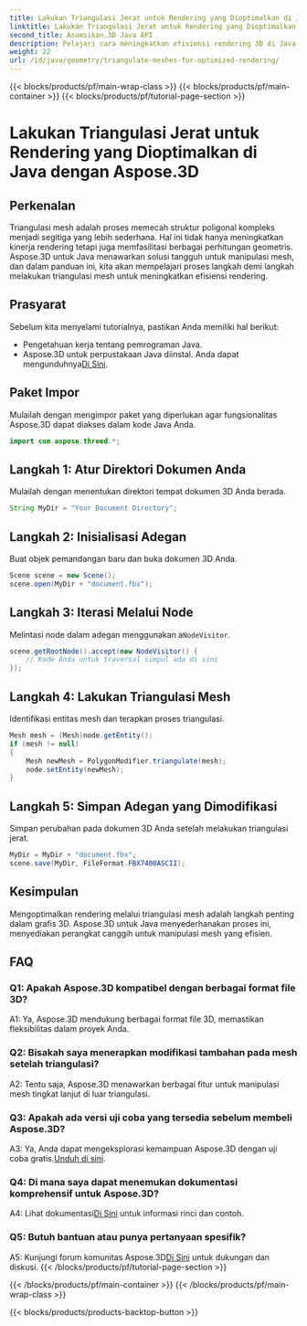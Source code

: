 ```yaml
---
title: Lakukan Triangulasi Jerat untuk Rendering yang Dioptimalkan di Java dengan Aspose.3D
linktitle: Lakukan Triangulasi Jerat untuk Rendering yang Dioptimalkan di Java dengan Aspose.3D
second_title: Asumsikan.3D Java API
description: Pelajari cara meningkatkan efisiensi rendering 3D di Java menggunakan Aspose.3D. Lakukan triangulasi jerat untuk kinerja optimal.
weight: 22
url: /id/java/geometry/triangulate-meshes-for-optimized-rendering/
---
```


{{< blocks/products/pf/main-wrap-class >}}
{{< blocks/products/pf/main-container >}}
{{< blocks/products/pf/tutorial-page-section >}}

# Lakukan Triangulasi Jerat untuk Rendering yang Dioptimalkan di Java dengan Aspose.3D

## Perkenalan

Triangulasi mesh adalah proses memecah struktur poligonal kompleks menjadi segitiga yang lebih sederhana. Hal ini tidak hanya meningkatkan kinerja rendering tetapi juga memfasilitasi berbagai perhitungan geometris. Aspose.3D untuk Java menawarkan solusi tangguh untuk manipulasi mesh, dan dalam panduan ini, kita akan mempelajari proses langkah demi langkah melakukan triangulasi mesh untuk meningkatkan efisiensi rendering.

## Prasyarat

Sebelum kita menyelami tutorialnya, pastikan Anda memiliki hal berikut:

- Pengetahuan kerja tentang pemrograman Java.
-  Aspose.3D untuk perpustakaan Java diinstal. Anda dapat mengunduhnya[Di Sini](https://releases.aspose.com/3d/java/).

## Paket Impor

Mulailah dengan mengimpor paket yang diperlukan agar fungsionalitas Aspose.3D dapat diakses dalam kode Java Anda.

```java
import com.aspose.threed.*;
```

## Langkah 1: Atur Direktori Dokumen Anda

Mulailah dengan menentukan direktori tempat dokumen 3D Anda berada.

```java
String MyDir = "Your Document Directory";
```

## Langkah 2: Inisialisasi Adegan

Buat objek pemandangan baru dan buka dokumen 3D Anda.

```java
Scene scene = new Scene();
scene.open(MyDir + "document.fbx");
```

## Langkah 3: Iterasi Melalui Node

 Melintasi node dalam adegan menggunakan a`NodeVisitor`.

```java
scene.getRootNode().accept(new NodeVisitor() {
    // Kode Anda untuk traversal simpul ada di sini
});
```

## Langkah 4: Lakukan Triangulasi Mesh

Identifikasi entitas mesh dan terapkan proses triangulasi.

```java
Mesh mesh = (Mesh)node.getEntity();
if (mesh != null)
{
    Mesh newMesh = PolygonModifier.triangulate(mesh);
    node.setEntity(newMesh);
}
```

## Langkah 5: Simpan Adegan yang Dimodifikasi

Simpan perubahan pada dokumen 3D Anda setelah melakukan triangulasi jerat.

```java
MyDir = MyDir + "document.fbx";
scene.save(MyDir, FileFormat.FBX7400ASCII);
```

## Kesimpulan

Mengoptimalkan rendering melalui triangulasi mesh adalah langkah penting dalam grafis 3D. Aspose.3D untuk Java menyederhanakan proses ini, menyediakan perangkat canggih untuk manipulasi mesh yang efisien.

## FAQ

### Q1: Apakah Aspose.3D kompatibel dengan berbagai format file 3D?

A1: Ya, Aspose.3D mendukung berbagai format file 3D, memastikan fleksibilitas dalam proyek Anda.

### Q2: Bisakah saya menerapkan modifikasi tambahan pada mesh setelah triangulasi?

A2: Tentu saja, Aspose.3D menawarkan berbagai fitur untuk manipulasi mesh tingkat lanjut di luar triangulasi.

### Q3: Apakah ada versi uji coba yang tersedia sebelum membeli Aspose.3D?

 A3: Ya, Anda dapat mengeksplorasi kemampuan Aspose.3D dengan uji coba gratis.[Unduh di sini](https://releases.aspose.com/).

### Q4: Di mana saya dapat menemukan dokumentasi komprehensif untuk Aspose.3D?

 A4: Lihat dokumentasi[Di Sini](https://reference.aspose.com/3d/java/) untuk informasi rinci dan contoh.

### Q5: Butuh bantuan atau punya pertanyaan spesifik?

 A5: Kunjungi forum komunitas Aspose.3D[Di Sini](https://forum.aspose.com/c/3d/18) untuk dukungan dan diskusi.
{{< /blocks/products/pf/tutorial-page-section >}}

{{< /blocks/products/pf/main-container >}}
{{< /blocks/products/pf/main-wrap-class >}}

{{< blocks/products/products-backtop-button >}}
